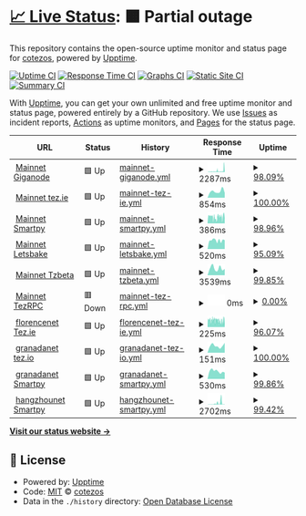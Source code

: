 # [📈 Live Status](https://cotezos.github.io/teznodes): <!--live status--> **🟧 Partial outage**

This repository contains the open-source uptime monitor and status page for [cotezos](https://cotezos.github.io/teznodes), powered by [Upptime](https://github.com/upptime/upptime).

[![Uptime CI](https://github.com/cotezos/teznodes/workflows/Uptime%20CI/badge.svg)](https://github.com/cotezos/teznodes/actions?query=workflow%3A%22Uptime+CI%22)
[![Response Time CI](https://github.com/cotezos/teznodes/workflows/Response%20Time%20CI/badge.svg)](https://github.com/cotezos/teznodes/actions?query=workflow%3A%22Response+Time+CI%22)
[![Graphs CI](https://github.com/cotezos/teznodes/workflows/Graphs%20CI/badge.svg)](https://github.com/cotezos/teznodes/actions?query=workflow%3A%22Graphs+CI%22)
[![Static Site CI](https://github.com/cotezos/teznodes/workflows/Static%20Site%20CI/badge.svg)](https://github.com/cotezos/teznodes/actions?query=workflow%3A%22Static+Site+CI%22)
[![Summary CI](https://github.com/cotezos/teznodes/workflows/Summary%20CI/badge.svg)](https://github.com/cotezos/teznodes/actions?query=workflow%3A%22Summary+CI%22)

With [Upptime](https://upptime.js.org), you can get your own unlimited and free uptime monitor and status page, powered entirely by a GitHub repository. We use [Issues](https://github.com/cotezos/teznodes/issues) as incident reports, [Actions](https://github.com/cotezos/teznodes/actions) as uptime monitors, and [Pages](https://cotezos.github.io/teznodes) for the status page.

<!--start: status pages-->
<!-- This summary is generated by Upptime (https://github.com/upptime/upptime) -->
<!-- Do not edit this manually, your changes will be overwritten -->
<!-- prettier-ignore -->
| URL | Status | History | Response Time | Uptime |
| --- | ------ | ------- | ------------- | ------ |
| <img alt="" src="https://favicons.githubusercontent.com/mainnet-tezos.giganode.io" height="13"> [Mainnet Giganode](https://mainnet-tezos.giganode.io/chains/main/blocks/head) | 🟩 Up | [mainnet-giganode.yml](https://github.com/cotezos/teznodes/commits/HEAD/history/mainnet-giganode.yml) | <details><summary><img alt="Response time graph" src="./graphs/mainnet-giganode/response-time-week.png" height="20"> 2287ms</summary><br><a href="https://cotezos.github.io/teznodes/history/mainnet-giganode"><img alt="Response time 1522" src="https://img.shields.io/endpoint?url=https%3A%2F%2Fraw.githubusercontent.com%2Fcotezos%2Fteznodes%2FHEAD%2Fapi%2Fmainnet-giganode%2Fresponse-time.json"></a><br><a href="https://cotezos.github.io/teznodes/history/mainnet-giganode"><img alt="24-hour response time 940" src="https://img.shields.io/endpoint?url=https%3A%2F%2Fraw.githubusercontent.com%2Fcotezos%2Fteznodes%2FHEAD%2Fapi%2Fmainnet-giganode%2Fresponse-time-day.json"></a><br><a href="https://cotezos.github.io/teznodes/history/mainnet-giganode"><img alt="7-day response time 2287" src="https://img.shields.io/endpoint?url=https%3A%2F%2Fraw.githubusercontent.com%2Fcotezos%2Fteznodes%2FHEAD%2Fapi%2Fmainnet-giganode%2Fresponse-time-week.json"></a><br><a href="https://cotezos.github.io/teznodes/history/mainnet-giganode"><img alt="30-day response time 1580" src="https://img.shields.io/endpoint?url=https%3A%2F%2Fraw.githubusercontent.com%2Fcotezos%2Fteznodes%2FHEAD%2Fapi%2Fmainnet-giganode%2Fresponse-time-month.json"></a><br><a href="https://cotezos.github.io/teznodes/history/mainnet-giganode"><img alt="1-year response time 1522" src="https://img.shields.io/endpoint?url=https%3A%2F%2Fraw.githubusercontent.com%2Fcotezos%2Fteznodes%2FHEAD%2Fapi%2Fmainnet-giganode%2Fresponse-time-year.json"></a></details> | <details><summary><a href="https://cotezos.github.io/teznodes/history/mainnet-giganode">98.09%</a></summary><a href="https://cotezos.github.io/teznodes/history/mainnet-giganode"><img alt="All-time uptime 99.60%" src="https://img.shields.io/endpoint?url=https%3A%2F%2Fraw.githubusercontent.com%2Fcotezos%2Fteznodes%2FHEAD%2Fapi%2Fmainnet-giganode%2Fuptime.json"></a><br><a href="https://cotezos.github.io/teznodes/history/mainnet-giganode"><img alt="24-hour uptime 100.00%" src="https://img.shields.io/endpoint?url=https%3A%2F%2Fraw.githubusercontent.com%2Fcotezos%2Fteznodes%2FHEAD%2Fapi%2Fmainnet-giganode%2Fuptime-day.json"></a><br><a href="https://cotezos.github.io/teznodes/history/mainnet-giganode"><img alt="7-day uptime 98.09%" src="https://img.shields.io/endpoint?url=https%3A%2F%2Fraw.githubusercontent.com%2Fcotezos%2Fteznodes%2FHEAD%2Fapi%2Fmainnet-giganode%2Fuptime-week.json"></a><br><a href="https://cotezos.github.io/teznodes/history/mainnet-giganode"><img alt="30-day uptime 99.37%" src="https://img.shields.io/endpoint?url=https%3A%2F%2Fraw.githubusercontent.com%2Fcotezos%2Fteznodes%2FHEAD%2Fapi%2Fmainnet-giganode%2Fuptime-month.json"></a><br><a href="https://cotezos.github.io/teznodes/history/mainnet-giganode"><img alt="1-year uptime 99.60%" src="https://img.shields.io/endpoint?url=https%3A%2F%2Fraw.githubusercontent.com%2Fcotezos%2Fteznodes%2FHEAD%2Fapi%2Fmainnet-giganode%2Fuptime-year.json"></a></details>
| <img alt="" src="https://favicons.githubusercontent.com/api.tez.ie" height="13"> [Mainnet tez.ie](https://api.tez.ie/rpc/mainnet/chains/main/blocks/head) | 🟩 Up | [mainnet-tez-ie.yml](https://github.com/cotezos/teznodes/commits/HEAD/history/mainnet-tez-ie.yml) | <details><summary><img alt="Response time graph" src="./graphs/mainnet-tez-ie/response-time-week.png" height="20"> 854ms</summary><br><a href="https://cotezos.github.io/teznodes/history/mainnet-tez-ie"><img alt="Response time 1535" src="https://img.shields.io/endpoint?url=https%3A%2F%2Fraw.githubusercontent.com%2Fcotezos%2Fteznodes%2FHEAD%2Fapi%2Fmainnet-tez-ie%2Fresponse-time.json"></a><br><a href="https://cotezos.github.io/teznodes/history/mainnet-tez-ie"><img alt="24-hour response time 658" src="https://img.shields.io/endpoint?url=https%3A%2F%2Fraw.githubusercontent.com%2Fcotezos%2Fteznodes%2FHEAD%2Fapi%2Fmainnet-tez-ie%2Fresponse-time-day.json"></a><br><a href="https://cotezos.github.io/teznodes/history/mainnet-tez-ie"><img alt="7-day response time 854" src="https://img.shields.io/endpoint?url=https%3A%2F%2Fraw.githubusercontent.com%2Fcotezos%2Fteznodes%2FHEAD%2Fapi%2Fmainnet-tez-ie%2Fresponse-time-week.json"></a><br><a href="https://cotezos.github.io/teznodes/history/mainnet-tez-ie"><img alt="30-day response time 1320" src="https://img.shields.io/endpoint?url=https%3A%2F%2Fraw.githubusercontent.com%2Fcotezos%2Fteznodes%2FHEAD%2Fapi%2Fmainnet-tez-ie%2Fresponse-time-month.json"></a><br><a href="https://cotezos.github.io/teznodes/history/mainnet-tez-ie"><img alt="1-year response time 1535" src="https://img.shields.io/endpoint?url=https%3A%2F%2Fraw.githubusercontent.com%2Fcotezos%2Fteznodes%2FHEAD%2Fapi%2Fmainnet-tez-ie%2Fresponse-time-year.json"></a></details> | <details><summary><a href="https://cotezos.github.io/teznodes/history/mainnet-tez-ie">100.00%</a></summary><a href="https://cotezos.github.io/teznodes/history/mainnet-tez-ie"><img alt="All-time uptime 98.95%" src="https://img.shields.io/endpoint?url=https%3A%2F%2Fraw.githubusercontent.com%2Fcotezos%2Fteznodes%2FHEAD%2Fapi%2Fmainnet-tez-ie%2Fuptime.json"></a><br><a href="https://cotezos.github.io/teznodes/history/mainnet-tez-ie"><img alt="24-hour uptime 100.00%" src="https://img.shields.io/endpoint?url=https%3A%2F%2Fraw.githubusercontent.com%2Fcotezos%2Fteznodes%2FHEAD%2Fapi%2Fmainnet-tez-ie%2Fuptime-day.json"></a><br><a href="https://cotezos.github.io/teznodes/history/mainnet-tez-ie"><img alt="7-day uptime 100.00%" src="https://img.shields.io/endpoint?url=https%3A%2F%2Fraw.githubusercontent.com%2Fcotezos%2Fteznodes%2FHEAD%2Fapi%2Fmainnet-tez-ie%2Fuptime-week.json"></a><br><a href="https://cotezos.github.io/teznodes/history/mainnet-tez-ie"><img alt="30-day uptime 99.63%" src="https://img.shields.io/endpoint?url=https%3A%2F%2Fraw.githubusercontent.com%2Fcotezos%2Fteznodes%2FHEAD%2Fapi%2Fmainnet-tez-ie%2Fuptime-month.json"></a><br><a href="https://cotezos.github.io/teznodes/history/mainnet-tez-ie"><img alt="1-year uptime 98.95%" src="https://img.shields.io/endpoint?url=https%3A%2F%2Fraw.githubusercontent.com%2Fcotezos%2Fteznodes%2FHEAD%2Fapi%2Fmainnet-tez-ie%2Fuptime-year.json"></a></details>
| <img alt="" src="https://favicons.githubusercontent.com/mainnet.smartpy.io" height="13"> [Mainnet Smartpy](https://mainnet.smartpy.io/chains/main/blocks/head/header) | 🟩 Up | [mainnet-smartpy.yml](https://github.com/cotezos/teznodes/commits/HEAD/history/mainnet-smartpy.yml) | <details><summary><img alt="Response time graph" src="./graphs/mainnet-smartpy/response-time-week.png" height="20"> 386ms</summary><br><a href="https://cotezos.github.io/teznodes/history/mainnet-smartpy"><img alt="Response time 610" src="https://img.shields.io/endpoint?url=https%3A%2F%2Fraw.githubusercontent.com%2Fcotezos%2Fteznodes%2FHEAD%2Fapi%2Fmainnet-smartpy%2Fresponse-time.json"></a><br><a href="https://cotezos.github.io/teznodes/history/mainnet-smartpy"><img alt="24-hour response time 293" src="https://img.shields.io/endpoint?url=https%3A%2F%2Fraw.githubusercontent.com%2Fcotezos%2Fteznodes%2FHEAD%2Fapi%2Fmainnet-smartpy%2Fresponse-time-day.json"></a><br><a href="https://cotezos.github.io/teznodes/history/mainnet-smartpy"><img alt="7-day response time 386" src="https://img.shields.io/endpoint?url=https%3A%2F%2Fraw.githubusercontent.com%2Fcotezos%2Fteznodes%2FHEAD%2Fapi%2Fmainnet-smartpy%2Fresponse-time-week.json"></a><br><a href="https://cotezos.github.io/teznodes/history/mainnet-smartpy"><img alt="30-day response time 472" src="https://img.shields.io/endpoint?url=https%3A%2F%2Fraw.githubusercontent.com%2Fcotezos%2Fteznodes%2FHEAD%2Fapi%2Fmainnet-smartpy%2Fresponse-time-month.json"></a><br><a href="https://cotezos.github.io/teznodes/history/mainnet-smartpy"><img alt="1-year response time 610" src="https://img.shields.io/endpoint?url=https%3A%2F%2Fraw.githubusercontent.com%2Fcotezos%2Fteznodes%2FHEAD%2Fapi%2Fmainnet-smartpy%2Fresponse-time-year.json"></a></details> | <details><summary><a href="https://cotezos.github.io/teznodes/history/mainnet-smartpy">98.96%</a></summary><a href="https://cotezos.github.io/teznodes/history/mainnet-smartpy"><img alt="All-time uptime 99.59%" src="https://img.shields.io/endpoint?url=https%3A%2F%2Fraw.githubusercontent.com%2Fcotezos%2Fteznodes%2FHEAD%2Fapi%2Fmainnet-smartpy%2Fuptime.json"></a><br><a href="https://cotezos.github.io/teznodes/history/mainnet-smartpy"><img alt="24-hour uptime 100.00%" src="https://img.shields.io/endpoint?url=https%3A%2F%2Fraw.githubusercontent.com%2Fcotezos%2Fteznodes%2FHEAD%2Fapi%2Fmainnet-smartpy%2Fuptime-day.json"></a><br><a href="https://cotezos.github.io/teznodes/history/mainnet-smartpy"><img alt="7-day uptime 98.96%" src="https://img.shields.io/endpoint?url=https%3A%2F%2Fraw.githubusercontent.com%2Fcotezos%2Fteznodes%2FHEAD%2Fapi%2Fmainnet-smartpy%2Fuptime-week.json"></a><br><a href="https://cotezos.github.io/teznodes/history/mainnet-smartpy"><img alt="30-day uptime 99.70%" src="https://img.shields.io/endpoint?url=https%3A%2F%2Fraw.githubusercontent.com%2Fcotezos%2Fteznodes%2FHEAD%2Fapi%2Fmainnet-smartpy%2Fuptime-month.json"></a><br><a href="https://cotezos.github.io/teznodes/history/mainnet-smartpy"><img alt="1-year uptime 99.59%" src="https://img.shields.io/endpoint?url=https%3A%2F%2Fraw.githubusercontent.com%2Fcotezos%2Fteznodes%2FHEAD%2Fapi%2Fmainnet-smartpy%2Fuptime-year.json"></a></details>
| <img alt="" src="https://favicons.githubusercontent.com/teznode.letzbake.com" height="13"> [Mainnet Letsbake](https://teznode.letzbake.com/chains/main/blocks/head/header) | 🟩 Up | [mainnet-letsbake.yml](https://github.com/cotezos/teznodes/commits/HEAD/history/mainnet-letsbake.yml) | <details><summary><img alt="Response time graph" src="./graphs/mainnet-letsbake/response-time-week.png" height="20"> 520ms</summary><br><a href="https://cotezos.github.io/teznodes/history/mainnet-letsbake"><img alt="Response time 1258" src="https://img.shields.io/endpoint?url=https%3A%2F%2Fraw.githubusercontent.com%2Fcotezos%2Fteznodes%2FHEAD%2Fapi%2Fmainnet-letsbake%2Fresponse-time.json"></a><br><a href="https://cotezos.github.io/teznodes/history/mainnet-letsbake"><img alt="24-hour response time 536" src="https://img.shields.io/endpoint?url=https%3A%2F%2Fraw.githubusercontent.com%2Fcotezos%2Fteznodes%2FHEAD%2Fapi%2Fmainnet-letsbake%2Fresponse-time-day.json"></a><br><a href="https://cotezos.github.io/teznodes/history/mainnet-letsbake"><img alt="7-day response time 520" src="https://img.shields.io/endpoint?url=https%3A%2F%2Fraw.githubusercontent.com%2Fcotezos%2Fteznodes%2FHEAD%2Fapi%2Fmainnet-letsbake%2Fresponse-time-week.json"></a><br><a href="https://cotezos.github.io/teznodes/history/mainnet-letsbake"><img alt="30-day response time 787" src="https://img.shields.io/endpoint?url=https%3A%2F%2Fraw.githubusercontent.com%2Fcotezos%2Fteznodes%2FHEAD%2Fapi%2Fmainnet-letsbake%2Fresponse-time-month.json"></a><br><a href="https://cotezos.github.io/teznodes/history/mainnet-letsbake"><img alt="1-year response time 1258" src="https://img.shields.io/endpoint?url=https%3A%2F%2Fraw.githubusercontent.com%2Fcotezos%2Fteznodes%2FHEAD%2Fapi%2Fmainnet-letsbake%2Fresponse-time-year.json"></a></details> | <details><summary><a href="https://cotezos.github.io/teznodes/history/mainnet-letsbake">95.09%</a></summary><a href="https://cotezos.github.io/teznodes/history/mainnet-letsbake"><img alt="All-time uptime 99.20%" src="https://img.shields.io/endpoint?url=https%3A%2F%2Fraw.githubusercontent.com%2Fcotezos%2Fteznodes%2FHEAD%2Fapi%2Fmainnet-letsbake%2Fuptime.json"></a><br><a href="https://cotezos.github.io/teznodes/history/mainnet-letsbake"><img alt="24-hour uptime 100.00%" src="https://img.shields.io/endpoint?url=https%3A%2F%2Fraw.githubusercontent.com%2Fcotezos%2Fteznodes%2FHEAD%2Fapi%2Fmainnet-letsbake%2Fuptime-day.json"></a><br><a href="https://cotezos.github.io/teznodes/history/mainnet-letsbake"><img alt="7-day uptime 95.09%" src="https://img.shields.io/endpoint?url=https%3A%2F%2Fraw.githubusercontent.com%2Fcotezos%2Fteznodes%2FHEAD%2Fapi%2Fmainnet-letsbake%2Fuptime-week.json"></a><br><a href="https://cotezos.github.io/teznodes/history/mainnet-letsbake"><img alt="30-day uptime 98.83%" src="https://img.shields.io/endpoint?url=https%3A%2F%2Fraw.githubusercontent.com%2Fcotezos%2Fteznodes%2FHEAD%2Fapi%2Fmainnet-letsbake%2Fuptime-month.json"></a><br><a href="https://cotezos.github.io/teznodes/history/mainnet-letsbake"><img alt="1-year uptime 99.20%" src="https://img.shields.io/endpoint?url=https%3A%2F%2Fraw.githubusercontent.com%2Fcotezos%2Fteznodes%2FHEAD%2Fapi%2Fmainnet-letsbake%2Fuptime-year.json"></a></details>
| <img alt="" src="https://favicons.githubusercontent.com/rpc.tzbeta.net" height="13"> [Mainnet Tzbeta](https://rpc.tzbeta.net/chains/main/blocks/head/header) | 🟩 Up | [mainnet-tzbeta.yml](https://github.com/cotezos/teznodes/commits/HEAD/history/mainnet-tzbeta.yml) | <details><summary><img alt="Response time graph" src="./graphs/mainnet-tzbeta/response-time-week.png" height="20"> 3539ms</summary><br><a href="https://cotezos.github.io/teznodes/history/mainnet-tzbeta"><img alt="Response time 1202" src="https://img.shields.io/endpoint?url=https%3A%2F%2Fraw.githubusercontent.com%2Fcotezos%2Fteznodes%2FHEAD%2Fapi%2Fmainnet-tzbeta%2Fresponse-time.json"></a><br><a href="https://cotezos.github.io/teznodes/history/mainnet-tzbeta"><img alt="24-hour response time 10019" src="https://img.shields.io/endpoint?url=https%3A%2F%2Fraw.githubusercontent.com%2Fcotezos%2Fteznodes%2FHEAD%2Fapi%2Fmainnet-tzbeta%2Fresponse-time-day.json"></a><br><a href="https://cotezos.github.io/teznodes/history/mainnet-tzbeta"><img alt="7-day response time 3539" src="https://img.shields.io/endpoint?url=https%3A%2F%2Fraw.githubusercontent.com%2Fcotezos%2Fteznodes%2FHEAD%2Fapi%2Fmainnet-tzbeta%2Fresponse-time-week.json"></a><br><a href="https://cotezos.github.io/teznodes/history/mainnet-tzbeta"><img alt="30-day response time 1486" src="https://img.shields.io/endpoint?url=https%3A%2F%2Fraw.githubusercontent.com%2Fcotezos%2Fteznodes%2FHEAD%2Fapi%2Fmainnet-tzbeta%2Fresponse-time-month.json"></a><br><a href="https://cotezos.github.io/teznodes/history/mainnet-tzbeta"><img alt="1-year response time 1202" src="https://img.shields.io/endpoint?url=https%3A%2F%2Fraw.githubusercontent.com%2Fcotezos%2Fteznodes%2FHEAD%2Fapi%2Fmainnet-tzbeta%2Fresponse-time-year.json"></a></details> | <details><summary><a href="https://cotezos.github.io/teznodes/history/mainnet-tzbeta">99.85%</a></summary><a href="https://cotezos.github.io/teznodes/history/mainnet-tzbeta"><img alt="All-time uptime 99.98%" src="https://img.shields.io/endpoint?url=https%3A%2F%2Fraw.githubusercontent.com%2Fcotezos%2Fteznodes%2FHEAD%2Fapi%2Fmainnet-tzbeta%2Fuptime.json"></a><br><a href="https://cotezos.github.io/teznodes/history/mainnet-tzbeta"><img alt="24-hour uptime 98.92%" src="https://img.shields.io/endpoint?url=https%3A%2F%2Fraw.githubusercontent.com%2Fcotezos%2Fteznodes%2FHEAD%2Fapi%2Fmainnet-tzbeta%2Fuptime-day.json"></a><br><a href="https://cotezos.github.io/teznodes/history/mainnet-tzbeta"><img alt="7-day uptime 99.85%" src="https://img.shields.io/endpoint?url=https%3A%2F%2Fraw.githubusercontent.com%2Fcotezos%2Fteznodes%2FHEAD%2Fapi%2Fmainnet-tzbeta%2Fuptime-week.json"></a><br><a href="https://cotezos.github.io/teznodes/history/mainnet-tzbeta"><img alt="30-day uptime 99.96%" src="https://img.shields.io/endpoint?url=https%3A%2F%2Fraw.githubusercontent.com%2Fcotezos%2Fteznodes%2FHEAD%2Fapi%2Fmainnet-tzbeta%2Fuptime-month.json"></a><br><a href="https://cotezos.github.io/teznodes/history/mainnet-tzbeta"><img alt="1-year uptime 99.98%" src="https://img.shields.io/endpoint?url=https%3A%2F%2Fraw.githubusercontent.com%2Fcotezos%2Fteznodes%2FHEAD%2Fapi%2Fmainnet-tzbeta%2Fuptime-year.json"></a></details>
| <img alt="" src="https://favicons.githubusercontent.com/mainnet.tezrpc.me" height="13"> [Mainnet TezRPC](https://mainnet.tezrpc.me/chains/main/blocks/head/header) | 🟥 Down | [mainnet-tez-rpc.yml](https://github.com/cotezos/teznodes/commits/HEAD/history/mainnet-tez-rpc.yml) | <details><summary><img alt="Response time graph" src="./graphs/mainnet-tez-rpc/response-time-week.png" height="20"> 0ms</summary><br><a href="https://cotezos.github.io/teznodes/history/mainnet-tez-rpc"><img alt="Response time 662" src="https://img.shields.io/endpoint?url=https%3A%2F%2Fraw.githubusercontent.com%2Fcotezos%2Fteznodes%2FHEAD%2Fapi%2Fmainnet-tez-rpc%2Fresponse-time.json"></a><br><a href="https://cotezos.github.io/teznodes/history/mainnet-tez-rpc"><img alt="24-hour response time 0" src="https://img.shields.io/endpoint?url=https%3A%2F%2Fraw.githubusercontent.com%2Fcotezos%2Fteznodes%2FHEAD%2Fapi%2Fmainnet-tez-rpc%2Fresponse-time-day.json"></a><br><a href="https://cotezos.github.io/teznodes/history/mainnet-tez-rpc"><img alt="7-day response time 0" src="https://img.shields.io/endpoint?url=https%3A%2F%2Fraw.githubusercontent.com%2Fcotezos%2Fteznodes%2FHEAD%2Fapi%2Fmainnet-tez-rpc%2Fresponse-time-week.json"></a><br><a href="https://cotezos.github.io/teznodes/history/mainnet-tez-rpc"><img alt="30-day response time 920" src="https://img.shields.io/endpoint?url=https%3A%2F%2Fraw.githubusercontent.com%2Fcotezos%2Fteznodes%2FHEAD%2Fapi%2Fmainnet-tez-rpc%2Fresponse-time-month.json"></a><br><a href="https://cotezos.github.io/teznodes/history/mainnet-tez-rpc"><img alt="1-year response time 662" src="https://img.shields.io/endpoint?url=https%3A%2F%2Fraw.githubusercontent.com%2Fcotezos%2Fteznodes%2FHEAD%2Fapi%2Fmainnet-tez-rpc%2Fresponse-time-year.json"></a></details> | <details><summary><a href="https://cotezos.github.io/teznodes/history/mainnet-tez-rpc">0.00%</a></summary><a href="https://cotezos.github.io/teznodes/history/mainnet-tez-rpc"><img alt="All-time uptime 56.83%" src="https://img.shields.io/endpoint?url=https%3A%2F%2Fraw.githubusercontent.com%2Fcotezos%2Fteznodes%2FHEAD%2Fapi%2Fmainnet-tez-rpc%2Fuptime.json"></a><br><a href="https://cotezos.github.io/teznodes/history/mainnet-tez-rpc"><img alt="24-hour uptime 0.00%" src="https://img.shields.io/endpoint?url=https%3A%2F%2Fraw.githubusercontent.com%2Fcotezos%2Fteznodes%2FHEAD%2Fapi%2Fmainnet-tez-rpc%2Fuptime-day.json"></a><br><a href="https://cotezos.github.io/teznodes/history/mainnet-tez-rpc"><img alt="7-day uptime 0.00%" src="https://img.shields.io/endpoint?url=https%3A%2F%2Fraw.githubusercontent.com%2Fcotezos%2Fteznodes%2FHEAD%2Fapi%2Fmainnet-tez-rpc%2Fuptime-week.json"></a><br><a href="https://cotezos.github.io/teznodes/history/mainnet-tez-rpc"><img alt="30-day uptime 31.85%" src="https://img.shields.io/endpoint?url=https%3A%2F%2Fraw.githubusercontent.com%2Fcotezos%2Fteznodes%2FHEAD%2Fapi%2Fmainnet-tez-rpc%2Fuptime-month.json"></a><br><a href="https://cotezos.github.io/teznodes/history/mainnet-tez-rpc"><img alt="1-year uptime 56.83%" src="https://img.shields.io/endpoint?url=https%3A%2F%2Fraw.githubusercontent.com%2Fcotezos%2Fteznodes%2FHEAD%2Fapi%2Fmainnet-tez-rpc%2Fuptime-year.json"></a></details>
| <img alt="" src="https://favicons.githubusercontent.com/api.tez.ie" height="13"> [florencenet Tez.ie](https://api.tez.ie/rpc/florencenet/chains/main/blocks/head/header) | 🟩 Up | [florencenet-tez-ie.yml](https://github.com/cotezos/teznodes/commits/HEAD/history/florencenet-tez-ie.yml) | <details><summary><img alt="Response time graph" src="./graphs/florencenet-tez-ie/response-time-week.png" height="20"> 225ms</summary><br><a href="https://cotezos.github.io/teznodes/history/florencenet-tez-ie"><img alt="Response time 268" src="https://img.shields.io/endpoint?url=https%3A%2F%2Fraw.githubusercontent.com%2Fcotezos%2Fteznodes%2FHEAD%2Fapi%2Fflorencenet-tez-ie%2Fresponse-time.json"></a><br><a href="https://cotezos.github.io/teznodes/history/florencenet-tez-ie"><img alt="24-hour response time 218" src="https://img.shields.io/endpoint?url=https%3A%2F%2Fraw.githubusercontent.com%2Fcotezos%2Fteznodes%2FHEAD%2Fapi%2Fflorencenet-tez-ie%2Fresponse-time-day.json"></a><br><a href="https://cotezos.github.io/teznodes/history/florencenet-tez-ie"><img alt="7-day response time 225" src="https://img.shields.io/endpoint?url=https%3A%2F%2Fraw.githubusercontent.com%2Fcotezos%2Fteznodes%2FHEAD%2Fapi%2Fflorencenet-tez-ie%2Fresponse-time-week.json"></a><br><a href="https://cotezos.github.io/teznodes/history/florencenet-tez-ie"><img alt="30-day response time 245" src="https://img.shields.io/endpoint?url=https%3A%2F%2Fraw.githubusercontent.com%2Fcotezos%2Fteznodes%2FHEAD%2Fapi%2Fflorencenet-tez-ie%2Fresponse-time-month.json"></a><br><a href="https://cotezos.github.io/teznodes/history/florencenet-tez-ie"><img alt="1-year response time 268" src="https://img.shields.io/endpoint?url=https%3A%2F%2Fraw.githubusercontent.com%2Fcotezos%2Fteznodes%2FHEAD%2Fapi%2Fflorencenet-tez-ie%2Fresponse-time-year.json"></a></details> | <details><summary><a href="https://cotezos.github.io/teznodes/history/florencenet-tez-ie">96.07%</a></summary><a href="https://cotezos.github.io/teznodes/history/florencenet-tez-ie"><img alt="All-time uptime 95.96%" src="https://img.shields.io/endpoint?url=https%3A%2F%2Fraw.githubusercontent.com%2Fcotezos%2Fteznodes%2FHEAD%2Fapi%2Fflorencenet-tez-ie%2Fuptime.json"></a><br><a href="https://cotezos.github.io/teznodes/history/florencenet-tez-ie"><img alt="24-hour uptime 91.07%" src="https://img.shields.io/endpoint?url=https%3A%2F%2Fraw.githubusercontent.com%2Fcotezos%2Fteznodes%2FHEAD%2Fapi%2Fflorencenet-tez-ie%2Fuptime-day.json"></a><br><a href="https://cotezos.github.io/teznodes/history/florencenet-tez-ie"><img alt="7-day uptime 96.07%" src="https://img.shields.io/endpoint?url=https%3A%2F%2Fraw.githubusercontent.com%2Fcotezos%2Fteznodes%2FHEAD%2Fapi%2Fflorencenet-tez-ie%2Fuptime-week.json"></a><br><a href="https://cotezos.github.io/teznodes/history/florencenet-tez-ie"><img alt="30-day uptime 95.80%" src="https://img.shields.io/endpoint?url=https%3A%2F%2Fraw.githubusercontent.com%2Fcotezos%2Fteznodes%2FHEAD%2Fapi%2Fflorencenet-tez-ie%2Fuptime-month.json"></a><br><a href="https://cotezos.github.io/teznodes/history/florencenet-tez-ie"><img alt="1-year uptime 95.96%" src="https://img.shields.io/endpoint?url=https%3A%2F%2Fraw.githubusercontent.com%2Fcotezos%2Fteznodes%2FHEAD%2Fapi%2Fflorencenet-tez-ie%2Fuptime-year.json"></a></details>
| <img alt="" src="https://favicons.githubusercontent.com/api.tez.ie" height="13"> [granadanet tez.io](https://api.tez.ie/rpc/granadanet/chains/main/blocks/head/header) | 🟩 Up | [granadanet-tez-io.yml](https://github.com/cotezos/teznodes/commits/HEAD/history/granadanet-tez-io.yml) | <details><summary><img alt="Response time graph" src="./graphs/granadanet-tez-io/response-time-week.png" height="20"> 151ms</summary><br><a href="https://cotezos.github.io/teznodes/history/granadanet-tez-io"><img alt="Response time 153" src="https://img.shields.io/endpoint?url=https%3A%2F%2Fraw.githubusercontent.com%2Fcotezos%2Fteznodes%2FHEAD%2Fapi%2Fgranadanet-tez-io%2Fresponse-time.json"></a><br><a href="https://cotezos.github.io/teznodes/history/granadanet-tez-io"><img alt="24-hour response time 212" src="https://img.shields.io/endpoint?url=https%3A%2F%2Fraw.githubusercontent.com%2Fcotezos%2Fteznodes%2FHEAD%2Fapi%2Fgranadanet-tez-io%2Fresponse-time-day.json"></a><br><a href="https://cotezos.github.io/teznodes/history/granadanet-tez-io"><img alt="7-day response time 151" src="https://img.shields.io/endpoint?url=https%3A%2F%2Fraw.githubusercontent.com%2Fcotezos%2Fteznodes%2FHEAD%2Fapi%2Fgranadanet-tez-io%2Fresponse-time-week.json"></a><br><a href="https://cotezos.github.io/teznodes/history/granadanet-tez-io"><img alt="30-day response time 158" src="https://img.shields.io/endpoint?url=https%3A%2F%2Fraw.githubusercontent.com%2Fcotezos%2Fteznodes%2FHEAD%2Fapi%2Fgranadanet-tez-io%2Fresponse-time-month.json"></a><br><a href="https://cotezos.github.io/teznodes/history/granadanet-tez-io"><img alt="1-year response time 153" src="https://img.shields.io/endpoint?url=https%3A%2F%2Fraw.githubusercontent.com%2Fcotezos%2Fteznodes%2FHEAD%2Fapi%2Fgranadanet-tez-io%2Fresponse-time-year.json"></a></details> | <details><summary><a href="https://cotezos.github.io/teznodes/history/granadanet-tez-io">100.00%</a></summary><a href="https://cotezos.github.io/teznodes/history/granadanet-tez-io"><img alt="All-time uptime 98.67%" src="https://img.shields.io/endpoint?url=https%3A%2F%2Fraw.githubusercontent.com%2Fcotezos%2Fteznodes%2FHEAD%2Fapi%2Fgranadanet-tez-io%2Fuptime.json"></a><br><a href="https://cotezos.github.io/teznodes/history/granadanet-tez-io"><img alt="24-hour uptime 100.00%" src="https://img.shields.io/endpoint?url=https%3A%2F%2Fraw.githubusercontent.com%2Fcotezos%2Fteznodes%2FHEAD%2Fapi%2Fgranadanet-tez-io%2Fuptime-day.json"></a><br><a href="https://cotezos.github.io/teznodes/history/granadanet-tez-io"><img alt="7-day uptime 100.00%" src="https://img.shields.io/endpoint?url=https%3A%2F%2Fraw.githubusercontent.com%2Fcotezos%2Fteznodes%2FHEAD%2Fapi%2Fgranadanet-tez-io%2Fuptime-week.json"></a><br><a href="https://cotezos.github.io/teznodes/history/granadanet-tez-io"><img alt="30-day uptime 99.76%" src="https://img.shields.io/endpoint?url=https%3A%2F%2Fraw.githubusercontent.com%2Fcotezos%2Fteznodes%2FHEAD%2Fapi%2Fgranadanet-tez-io%2Fuptime-month.json"></a><br><a href="https://cotezos.github.io/teznodes/history/granadanet-tez-io"><img alt="1-year uptime 98.67%" src="https://img.shields.io/endpoint?url=https%3A%2F%2Fraw.githubusercontent.com%2Fcotezos%2Fteznodes%2FHEAD%2Fapi%2Fgranadanet-tez-io%2Fuptime-year.json"></a></details>
| <img alt="" src="https://favicons.githubusercontent.com/granadanet.smartpy.io" height="13"> [granadanet Smartpy](https://granadanet.smartpy.io/chains/main/blocks/head/header) | 🟩 Up | [granadanet-smartpy.yml](https://github.com/cotezos/teznodes/commits/HEAD/history/granadanet-smartpy.yml) | <details><summary><img alt="Response time graph" src="./graphs/granadanet-smartpy/response-time-week.png" height="20"> 530ms</summary><br><a href="https://cotezos.github.io/teznodes/history/granadanet-smartpy"><img alt="Response time 539" src="https://img.shields.io/endpoint?url=https%3A%2F%2Fraw.githubusercontent.com%2Fcotezos%2Fteznodes%2FHEAD%2Fapi%2Fgranadanet-smartpy%2Fresponse-time.json"></a><br><a href="https://cotezos.github.io/teznodes/history/granadanet-smartpy"><img alt="24-hour response time 441" src="https://img.shields.io/endpoint?url=https%3A%2F%2Fraw.githubusercontent.com%2Fcotezos%2Fteznodes%2FHEAD%2Fapi%2Fgranadanet-smartpy%2Fresponse-time-day.json"></a><br><a href="https://cotezos.github.io/teznodes/history/granadanet-smartpy"><img alt="7-day response time 530" src="https://img.shields.io/endpoint?url=https%3A%2F%2Fraw.githubusercontent.com%2Fcotezos%2Fteznodes%2FHEAD%2Fapi%2Fgranadanet-smartpy%2Fresponse-time-week.json"></a><br><a href="https://cotezos.github.io/teznodes/history/granadanet-smartpy"><img alt="30-day response time 518" src="https://img.shields.io/endpoint?url=https%3A%2F%2Fraw.githubusercontent.com%2Fcotezos%2Fteznodes%2FHEAD%2Fapi%2Fgranadanet-smartpy%2Fresponse-time-month.json"></a><br><a href="https://cotezos.github.io/teznodes/history/granadanet-smartpy"><img alt="1-year response time 539" src="https://img.shields.io/endpoint?url=https%3A%2F%2Fraw.githubusercontent.com%2Fcotezos%2Fteznodes%2FHEAD%2Fapi%2Fgranadanet-smartpy%2Fresponse-time-year.json"></a></details> | <details><summary><a href="https://cotezos.github.io/teznodes/history/granadanet-smartpy">99.86%</a></summary><a href="https://cotezos.github.io/teznodes/history/granadanet-smartpy"><img alt="All-time uptime 99.91%" src="https://img.shields.io/endpoint?url=https%3A%2F%2Fraw.githubusercontent.com%2Fcotezos%2Fteznodes%2FHEAD%2Fapi%2Fgranadanet-smartpy%2Fuptime.json"></a><br><a href="https://cotezos.github.io/teznodes/history/granadanet-smartpy"><img alt="24-hour uptime 100.00%" src="https://img.shields.io/endpoint?url=https%3A%2F%2Fraw.githubusercontent.com%2Fcotezos%2Fteznodes%2FHEAD%2Fapi%2Fgranadanet-smartpy%2Fuptime-day.json"></a><br><a href="https://cotezos.github.io/teznodes/history/granadanet-smartpy"><img alt="7-day uptime 99.86%" src="https://img.shields.io/endpoint?url=https%3A%2F%2Fraw.githubusercontent.com%2Fcotezos%2Fteznodes%2FHEAD%2Fapi%2Fgranadanet-smartpy%2Fuptime-week.json"></a><br><a href="https://cotezos.github.io/teznodes/history/granadanet-smartpy"><img alt="30-day uptime 99.91%" src="https://img.shields.io/endpoint?url=https%3A%2F%2Fraw.githubusercontent.com%2Fcotezos%2Fteznodes%2FHEAD%2Fapi%2Fgranadanet-smartpy%2Fuptime-month.json"></a><br><a href="https://cotezos.github.io/teznodes/history/granadanet-smartpy"><img alt="1-year uptime 99.91%" src="https://img.shields.io/endpoint?url=https%3A%2F%2Fraw.githubusercontent.com%2Fcotezos%2Fteznodes%2FHEAD%2Fapi%2Fgranadanet-smartpy%2Fuptime-year.json"></a></details>
| <img alt="" src="https://favicons.githubusercontent.com/hangzhounet.smartpy.io" height="13"> [hangzhounet Smartpy](https://hangzhounet.smartpy.io/chains/main/blocks/head/header) | 🟩 Up | [hangzhounet-smartpy.yml](https://github.com/cotezos/teznodes/commits/HEAD/history/hangzhounet-smartpy.yml) | <details><summary><img alt="Response time graph" src="./graphs/hangzhounet-smartpy/response-time-week.png" height="20"> 2702ms</summary><br><a href="https://cotezos.github.io/teznodes/history/hangzhounet-smartpy"><img alt="Response time 1542" src="https://img.shields.io/endpoint?url=https%3A%2F%2Fraw.githubusercontent.com%2Fcotezos%2Fteznodes%2FHEAD%2Fapi%2Fhangzhounet-smartpy%2Fresponse-time.json"></a><br><a href="https://cotezos.github.io/teznodes/history/hangzhounet-smartpy"><img alt="24-hour response time 480" src="https://img.shields.io/endpoint?url=https%3A%2F%2Fraw.githubusercontent.com%2Fcotezos%2Fteznodes%2FHEAD%2Fapi%2Fhangzhounet-smartpy%2Fresponse-time-day.json"></a><br><a href="https://cotezos.github.io/teznodes/history/hangzhounet-smartpy"><img alt="7-day response time 2702" src="https://img.shields.io/endpoint?url=https%3A%2F%2Fraw.githubusercontent.com%2Fcotezos%2Fteznodes%2FHEAD%2Fapi%2Fhangzhounet-smartpy%2Fresponse-time-week.json"></a><br><a href="https://cotezos.github.io/teznodes/history/hangzhounet-smartpy"><img alt="30-day response time 1542" src="https://img.shields.io/endpoint?url=https%3A%2F%2Fraw.githubusercontent.com%2Fcotezos%2Fteznodes%2FHEAD%2Fapi%2Fhangzhounet-smartpy%2Fresponse-time-month.json"></a><br><a href="https://cotezos.github.io/teznodes/history/hangzhounet-smartpy"><img alt="1-year response time 1542" src="https://img.shields.io/endpoint?url=https%3A%2F%2Fraw.githubusercontent.com%2Fcotezos%2Fteznodes%2FHEAD%2Fapi%2Fhangzhounet-smartpy%2Fresponse-time-year.json"></a></details> | <details><summary><a href="https://cotezos.github.io/teznodes/history/hangzhounet-smartpy">99.42%</a></summary><a href="https://cotezos.github.io/teznodes/history/hangzhounet-smartpy"><img alt="All-time uptime 99.36%" src="https://img.shields.io/endpoint?url=https%3A%2F%2Fraw.githubusercontent.com%2Fcotezos%2Fteznodes%2FHEAD%2Fapi%2Fhangzhounet-smartpy%2Fuptime.json"></a><br><a href="https://cotezos.github.io/teznodes/history/hangzhounet-smartpy"><img alt="24-hour uptime 98.11%" src="https://img.shields.io/endpoint?url=https%3A%2F%2Fraw.githubusercontent.com%2Fcotezos%2Fteznodes%2FHEAD%2Fapi%2Fhangzhounet-smartpy%2Fuptime-day.json"></a><br><a href="https://cotezos.github.io/teznodes/history/hangzhounet-smartpy"><img alt="7-day uptime 99.42%" src="https://img.shields.io/endpoint?url=https%3A%2F%2Fraw.githubusercontent.com%2Fcotezos%2Fteznodes%2FHEAD%2Fapi%2Fhangzhounet-smartpy%2Fuptime-week.json"></a><br><a href="https://cotezos.github.io/teznodes/history/hangzhounet-smartpy"><img alt="30-day uptime 99.36%" src="https://img.shields.io/endpoint?url=https%3A%2F%2Fraw.githubusercontent.com%2Fcotezos%2Fteznodes%2FHEAD%2Fapi%2Fhangzhounet-smartpy%2Fuptime-month.json"></a><br><a href="https://cotezos.github.io/teznodes/history/hangzhounet-smartpy"><img alt="1-year uptime 99.36%" src="https://img.shields.io/endpoint?url=https%3A%2F%2Fraw.githubusercontent.com%2Fcotezos%2Fteznodes%2FHEAD%2Fapi%2Fhangzhounet-smartpy%2Fuptime-year.json"></a></details>

<!--end: status pages-->

[**Visit our status website →**](https://cotezos.github.io/teznodes)

## 📄 License

- Powered by: [Upptime](https://github.com/upptime/upptime)
- Code: [MIT](./LICENSE) © [cotezos](https://cotezos.github.io/teznodes)
- Data in the `./history` directory: [Open Database License](https://opendatacommons.org/licenses/odbl/1-0/)
